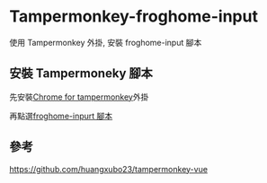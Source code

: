 # Tampermonkey-froghome-input

使用 Tampermonkey 外掛, 安裝 froghome-input 腳本

## 安裝 Tampermoneky 腳本

先安裝[Chrome for tampermonkey](https://chrome.google.com/webstore/detail/tampermonkey/dhdgffkkebhmkfjojejmpbldmpobfkfo?hl=zh-TW)外掛

再點選[froghome-inpurt 腳本](https://github.com/KennyChou/Tampermonkey-Froghome/raw/main/dist/froghome-input.user.js)

## 參考

https://github.com/huangxubo23/tampermonkey-vue
